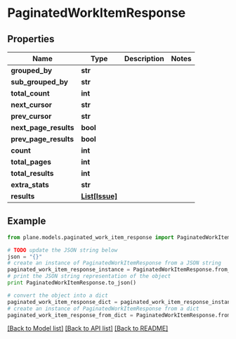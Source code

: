 # PaginatedWorkItemResponse


## Properties
Name | Type | Description | Notes
------------ | ------------- | ------------- | -------------
**grouped_by** | **str** |  | 
**sub_grouped_by** | **str** |  | 
**total_count** | **int** |  | 
**next_cursor** | **str** |  | 
**prev_cursor** | **str** |  | 
**next_page_results** | **bool** |  | 
**prev_page_results** | **bool** |  | 
**count** | **int** |  | 
**total_pages** | **int** |  | 
**total_results** | **int** |  | 
**extra_stats** | **str** |  | 
**results** | [**List[Issue]**](Issue.md) |  | 

## Example

```python
from plane.models.paginated_work_item_response import PaginatedWorkItemResponse

# TODO update the JSON string below
json = "{}"
# create an instance of PaginatedWorkItemResponse from a JSON string
paginated_work_item_response_instance = PaginatedWorkItemResponse.from_json(json)
# print the JSON string representation of the object
print PaginatedWorkItemResponse.to_json()

# convert the object into a dict
paginated_work_item_response_dict = paginated_work_item_response_instance.to_dict()
# create an instance of PaginatedWorkItemResponse from a dict
paginated_work_item_response_from_dict = PaginatedWorkItemResponse.from_dict(paginated_work_item_response_dict)
```
[[Back to Model list]](../README.md#documentation-for-models) [[Back to API list]](../README.md#documentation-for-api-endpoints) [[Back to README]](../README.md)


